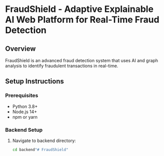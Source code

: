 # FraudShield - Adaptive Explainable AI Web Platform for Real-Time Fraud Detection

## Overview
FraudShield is an advanced fraud detection system that uses AI and graph analysis to identify fraudulent transactions in real-time.

## Setup Instructions

### Prerequisites
- Python 3.8+
- Node.js 14+
- npm or yarn

### Backend Setup
1. Navigate to backend directory:
   ```bash
   cd backend"# FraudShield" 
